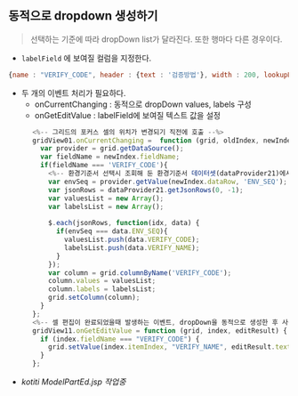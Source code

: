 ## 동적으로 dropdown 생성하기
> 선택하는 기준에 따라 dropDown list가 달라진다. 또한 행마다 다른 경우이다.

* <code>labelField</code> 에 보여질 컬럼을 지정한다.
```javascript
{name : "VERIFY_CODE", header : {text : '검증방법'}, width : 200, lookupDisplay: true, editor: gridJs.dropDown(), labelField: 'VERIFY_NAME'}
```

* 두 개의 이벤트 처리가 필요하다.
  * onCurrentChanging : 동적으로 dropDown values, labels 구성
  * onGetEditValue : labelField에 보여질 텍스트 값을 설정
```javascript
      <%-- 그리드의 포커스 셀의 위치가 변경되기 직전에 호출 --%>
      gridView01.onCurrentChanging =  function (grid, oldIndex, newIndex){
        var provider = grid.getDataSource();
        var fieldName = newIndex.fieldName;
        if(fieldName === 'VERIFY_CODE'){
          <%-- 환경기준서 선택시 조회해 둔 환경기준서 데이터셋(dataProvider21)에서 dropdown list를 가져온다 --%>
          var envSeq = provider.getValue(newIndex.dataRow, 'ENV_SEQ');
          var jsonRows = dataProvider21.getJsonRows(0, -1);
          var valuesList = new Array();
          var labelsList = new Array();
          
          $.each(jsonRows, function(idx, data) {
            if(envSeq === data.ENV_SEQ){
              valuesList.push(data.VERIFY_CODE);
              labelsList.push(data.VERIFY_NAME);
            }
          });
          var column = grid.columnByName('VERIFY_CODE');
          column.values = valuesList;
          column.labels = labelsList;
          grid.setColumn(column);
        }
      };
      <%-- 셀 편집이 완료되었을때 발생하는 이벤트, dropDown을 동적으로 생성한 후 사용자가 값을 선택하면 labelField가 보여진다(행마다 dropDown list가 다르기 때문에) --%>
      gridView11.onGetEditValue = function (grid, index, editResult) {
        if (index.fieldName === "VERIFY_CODE") {
          grid.setValue(index.itemIndex, "VERIFY_NAME", editResult.text);
        }
      };
```
* _kotiti ModelPartEd.jsp 작업중_
